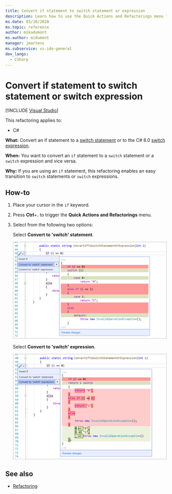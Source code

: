 ```yaml
---
title: Convert if statement to switch statement or expression
description: Learn how to use the Quick Actions and Refactorings menu to convert an if statement into a switch statement or a C# 8.0 switch expression.
ms.date: 03/10/2020
ms.topic: reference
author: mikadumont
ms.author: midumont
manager: jmartens
ms.subservice: vs-ide-general
dev_langs:
  - CSharp
---
```

# Convert if statement to switch statement or switch expression

 [!INCLUDE [Visual Studio](~/includes/applies-to-version/vs-windows-only.md)]

This refactoring applies to:

- C#

**What:** Convert an if statement to a [switch statement](/dotnet/csharp/language-reference/keywords/switch) or to the C# 8.0 [switch expression](/dotnet/csharp/whats-new/csharp-8#switch-expressions).

**When:** You want to convert an `if` statement to a `switch` statement or a `switch` expression and vice versa.

**Why:** If you are using an `if` statement, this refactoring enables an easy transition to `switch` statements or `switch` expressions.

## How-to

1. Place your cursor in the `if` keyword.
2. Press **Ctrl**+**.** to trigger the **Quick Actions and Refactorings** menu.
3. Select from the following two options:

    Select **Convert to 'switch' statement**.

   ![Convert if statement to switch statement](media/convert-if-to-switch-statement.png)

    Select **Convert to 'switch' expression**.

    ![Convert if statement to switch expression](media/convert-if-to-switch-expression.png)

## See also

- [Refactoring](../refactoring-in-visual-studio.md)

